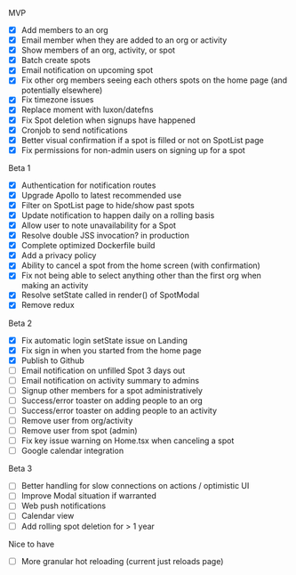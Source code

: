 MVP

- [x] Add members to an org
- [x] Email member when they are added to an org or activity
- [x] Show members of an org, activity, or spot
- [x] Batch create spots
- [x] Email notification on upcoming spot
- [x] Fix other org members seeing each others spots on the home page (and potentially elsewhere)
- [x] Fix timezone issues
- [x] Replace moment with luxon/datefns
- [x] Fix Spot deletion when signups have happened
- [x] Cronjob to send notifications
- [x] Better visual confirmation if a spot is filled or not on SpotList page
- [x] Fix permissions for non-admin users on signing up for a spot

Beta 1

- [x] Authentication for notification routes
- [x] Upgrade Apollo to latest recommended use
- [x] Filter on SpotList page to hide/show past spots
- [x] Update notification to happen daily on a rolling basis
- [x] Allow user to note unavailability for a Spot
- [x] Resolve double JSS invocation? in production
- [x] Complete optimized Dockerfile build
- [x] Add a privacy policy
- [x] Ability to cancel a spot from the home screen (with confirmation)
- [x] Fix not being able to select anything other than the first org when making an activity
- [x] Resolve setState called in render() of SpotModal
- [x] Remove redux

Beta 2

- [x] Fix automatic login setState issue on Landing
- [x] Fix sign in when you started from the home page
- [x] Publish to Github
- [ ] Email notification on unfilled Spot 3 days out
- [ ] Email notification on activity summary to admins
- [ ] Signup other members for a spot administratively
- [ ] Success/error toaster on adding people to an org
- [ ] Success/error toaster on adding people to an activity
- [ ] Remove user from org/activity
- [ ] Remove user from spot (admin)
- [ ] Fix key issue warning on Home.tsx when canceling a spot
- [ ] Google calendar integration

Beta 3

- [ ] Better handling for slow connections on actions / optimistic UI
- [ ] Improve Modal situation if warranted
- [ ] Web push notifications
- [ ] Calendar view
- [ ] Add rolling spot deletion for > 1 year

Nice to have

- [ ] More granular hot reloading (current just reloads page)
